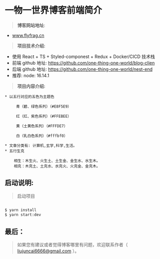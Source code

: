 <!-- # 以五行对应的五色为主题色

青（碧、绿色系列）（#E8F5E9）

五行为木，方位上对应东方，为春季，人体对应肝胆，五德为“仁”，代表生长、发展；

红（红、紫色系列）（#FFEBEE）

五行为火，方位上对应南方，为夏季，人体上对应心脏，心血管系统等，五德为“礼”，代表上升、热烈；

黄（土黄色系列）（#FFFDE7）

五行为土，方位上对应中央，为四季交替月，人体上对应脾胃，五德为“信”；代表包容、宽厚；

白（乳白色系列）（#fffbf0）

五行为金，方位上对应西方，为秋季，人体上对应肺与大肠，五德为“义”，代表高贵、成功；

黑（蓝色系列）（#E3F2FD）

五行为水，方位上对应北方，为冬季，人体上对应肾、泌尿系统；五德为“智”，代表黑夜、睡眠、沉静。

五行生克

相生：木生火、火生土、土生金、金生水、水生木。
　　相克：木克土、土克水、水克火、火克金、金克木。

简单的说，相生为相帮之意，相克为制约之意，一般以相生为好，当然，这只是简单的看法，还有一些特殊性。

金（#fffbf0）木（#E8F5E9）水（#E3F2FD）火（#FFEBEE）土 （#FFFDE7） 白绿蓝红黄
主色：#7ECCB4 草绿色 -->

# 一物一世界博客前端简介

> **博客网站地址**:

- www.flyfrag.cn

> **项目技术介绍:**

- 使用 React + TS + Styled-componest + Redux + Docker/CICD 技术栈
- 前端 github 地址: https://github.com/one-thing-one-world/blog-clien
- 后端 github 地址: https://github.com/one-thing-one-world/nest-end
- 推荐: node: 16.14.1

> **项目内容介绍:**

```text
* 以五行对应的五色为主题色

     青（碧、绿色系列）（#E8F5E9）

     红（红、紫色系列）（#FFEBEE）

     黄（土黄色系列）（#FFFDE7）

     白（乳白色系列）（#fffbf0）

* 文章分类有: 计算机,玄学,科学,生活。
* 五行生克

    相生：木生火、火生土、土生金、金生水、水生木。
    相克：木克土、土克水、水克火、火克金、金克木。
```

## **启动说明:**

> 启动项目

```bash

$ yarn install
$ yarn start:dev
```

## 最后：

> 如果您有建议或者觉得博客哪里有问题，欢迎联系作者（ liujuncai6666@gmail.com ）。

